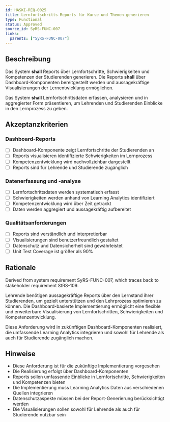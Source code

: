 ```yaml
---
id: HASKI-REQ-0025
title: Lernfortschritts-Reports für Kurse und Themen generieren
type: Functional
status: Approved
source_id: SyRS-FUNC-007
links:
  parents: ["SyRS-FUNC-007"]
---
```


## Beschreibung

Das System **shall** Reports über Lernfortschritte, Schwierigkeiten und Kompetenzen der Studierenden generieren. Die Reports **shall** über Dashboard-Komponenten bereitgestellt werden und aussagekräftige Visualisierungen der Lernentwicklung ermöglichen.

Das System **shall** Lernfortschrittsdaten erfassen, analysieren und in aggregierter Form präsentieren, um Lehrenden und Studierenden Einblicke in den Lernprozess zu geben.

## Akzeptanzkriterien

### Dashboard-Reports
- [ ] Dashboard-Komponente zeigt Lernfortschritte der Studierenden an
- [ ] Reports visualisieren identifizierte Schwierigkeiten im Lernprozess
- [ ] Kompetenzentwicklung wird nachvollziehbar dargestellt
- [ ] Reports sind für Lehrende und Studierende zugänglich

### Datenerfassung und -analyse
- [ ] Lernfortschrittsdaten werden systematisch erfasst
- [ ] Schwierigkeiten werden anhand von Learning Analytics identifiziert
- [ ] Kompetenzentwicklung wird über Zeit getrackt
- [ ] Daten werden aggregiert und aussagekräftig aufbereitet

### Qualitätsanforderungen
- [ ] Reports sind verständlich und interpretierbar
- [ ] Visualisierungen sind benutzerfreundlich gestaltet
- [ ] Datenschutz und Datensicherheit sind gewährleistet
- [ ] Unit Test Coverage ist größer als 90%

## Rationale

Derived from system requirement SyRS-FUNC-007, which traces back to stakeholder requirement StRS-109. 

Lehrende benötigen aussagekräftige Reports über den Lernstand ihrer Studierenden, um gezielt unterstützen und den Lehrprozess optimieren zu können. Die Dashboard-basierte Implementierung ermöglicht eine flexible und erweiterbare Visualisierung von Lernfortschritten, Schwierigkeiten und Kompetenzentwicklung.

Diese Anforderung wird in zukünftigen Dashboard-Komponenten realisiert, die umfassende Learning Analytics integrieren und sowohl für Lehrende als auch für Studierende zugänglich machen.

## Hinweise

- Diese Anforderung ist für die zukünftige Implementierung vorgesehen
- Die Realisierung erfolgt über Dashboard-Komponenten
- Reports sollen umfassende Einblicke in Lernfortschritte, Schwierigkeiten und Kompetenzen bieten
- Die Implementierung muss Learning Analytics Daten aus verschiedenen Quellen integrieren
- Datenschutzaspekte müssen bei der Report-Generierung berücksichtigt werden
- Die Visualisierungen sollen sowohl für Lehrende als auch für Studierende nutzbar sein

